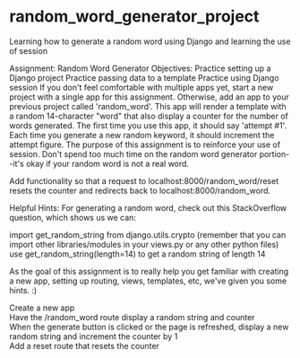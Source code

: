 # random_word_generator_project
Learning how to generate a random word using Django and learning the use of session

Assignment: Random Word Generator
Objectives:
Practice setting up a Django project
Practice passing data to a template
Practice using Django session
If you don't feel comfortable with multiple apps yet, start a new project with a single app for this assignment. Otherwise, add an app to your previous project called 'random_word'. This app will render a template with a random 14-character "word" that also display a counter for the number of words generated. The first time you use this app, it should say 'attempt #1'. Each time you generate a new random keyword, it should increment the attempt figure. The purpose of this assignment is to reinforce your use of session. Don't spend too much time on the random word generator portion--it's okay if your random word is not a real word.

Add functionality so that a request to localhost:8000/random_word/reset resets the counter and redirects back to localhost:8000/random_word.

Helpful Hints:
For generating a random word, check out this StackOverflow question, which shows us we can:

import get_random_string from django.utils.crypto (remember that you can import other libraries/modules in your views.py or any other python files)
use get_random_string(length=14) to get a random string of length 14

As the goal of this assignment is to really help you get familiar with creating a new app, setting up routing, views, templates, etc, we've given you some hints. :)

 Create a new app  
 Have the /random_word route display a random string and counter  
 When the generate button is clicked or the page is refreshed, display a new random string and increment the counter by 1  
 Add a reset route that resets the counter
